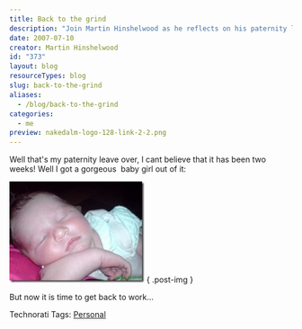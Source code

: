 ```yaml
---
title: Back to the grind
description: "Join Martin Hinshelwood as he reflects on his paternity leave and the joy of welcoming his baby girl, before diving back into the work grind."
date: 2007-07-10
creator: Martin Hinshelwood
id: "373"
layout: blog
resourceTypes: blog
slug: back-to-the-grind
aliases:
  - /blog/back-to-the-grind
categories:
  - me
preview: nakedalm-logo-128-link-2-2.png
---
```


Well that's my paternity leave over, I cant believe that it has been two weeks! Well I got a gorgeous  baby girl out of it:

[![Evangelina Jade Elsie Hinshelwood](images/Backtothegrind_94CD-Eva_Good_thumb-1-1.jpg)](http://blog.hinshelwood.com/files/2011/05/GWB-WindowsLiveWriter-Backtothegrind_94CD-Eva_Good.jpg)
{ .post-img }

But now it is time to get back to work...

Technorati Tags: [Personal](http://technorati.com/tags/Personal)
